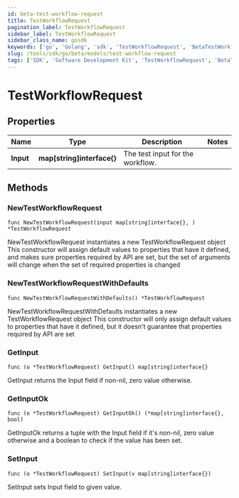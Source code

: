 ```yaml
---
id: beta-test-workflow-request
title: TestWorkflowRequest
pagination_label: TestWorkflowRequest
sidebar_label: TestWorkflowRequest
sidebar_class_name: gosdk
keywords: ['go', 'Golang', 'sdk', 'TestWorkflowRequest', 'BetaTestWorkflowRequest'] 
slug: /tools/sdk/go/beta/models/test-workflow-request
tags: ['SDK', 'Software Development Kit', 'TestWorkflowRequest', 'BetaTestWorkflowRequest']
---
```


# TestWorkflowRequest

## Properties

Name | Type | Description | Notes
------------ | ------------- | ------------- | -------------
**Input** | **map[string]interface{}** | The test input for the workflow. | 

## Methods

### NewTestWorkflowRequest

`func NewTestWorkflowRequest(input map[string]interface{}, ) *TestWorkflowRequest`

NewTestWorkflowRequest instantiates a new TestWorkflowRequest object
This constructor will assign default values to properties that have it defined,
and makes sure properties required by API are set, but the set of arguments
will change when the set of required properties is changed

### NewTestWorkflowRequestWithDefaults

`func NewTestWorkflowRequestWithDefaults() *TestWorkflowRequest`

NewTestWorkflowRequestWithDefaults instantiates a new TestWorkflowRequest object
This constructor will only assign default values to properties that have it defined,
but it doesn't guarantee that properties required by API are set

### GetInput

`func (o *TestWorkflowRequest) GetInput() map[string]interface{}`

GetInput returns the Input field if non-nil, zero value otherwise.

### GetInputOk

`func (o *TestWorkflowRequest) GetInputOk() (*map[string]interface{}, bool)`

GetInputOk returns a tuple with the Input field if it's non-nil, zero value otherwise
and a boolean to check if the value has been set.

### SetInput

`func (o *TestWorkflowRequest) SetInput(v map[string]interface{})`

SetInput sets Input field to given value.



